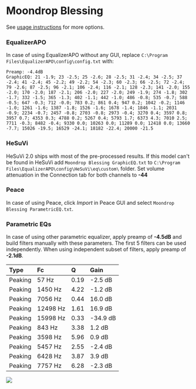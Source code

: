 # Moondrop Blessing
See [usage instructions](https://github.com/jaakkopasanen/AutoEq#usage) for more options.

### EqualizerAPO
In case of using EqualizerAPO without any GUI, replace `C:\Program Files\EqualizerAPO\config\config.txt`
with:
```
Preamp: -4.4dB
GraphicEQ: 21 -1.9; 23 -2.5; 25 -2.6; 28 -2.5; 31 -2.4; 34 -2.5; 37 -2.4; 41 -2.4; 45 -2.2; 49 -2.2; 54 -2.3; 60 -2.3; 66 -2.5; 72 -2.4; 79 -2.6; 87 -2.5; 96 -2.1; 106 -2.4; 116 -2.1; 128 -2.3; 141 -2.0; 155 -2.0; 170 -2.0; 187 -2.1; 206 -2.0; 227 -2.0; 249 -1.9; 274 -1.8; 302 -1.7; 332 -1.5; 365 -1.3; 402 -1.1; 442 -1.0; 486 -0.8; 535 -0.7; 588 -0.5; 647 -0.3; 712 -0.0; 783 0.2; 861 0.4; 947 0.2; 1042 -0.2; 1146 -1.0; 1261 -1.6; 1387 -1.8; 1526 -1.6; 1678 -1.4; 1846 -1.1; 2031 -0.9; 2234 -0.7; 2457 -0.8; 2703 -0.8; 2973 -0.4; 3270 0.4; 3597 0.8; 3957 0.7; 4353 0.3; 4788 0.2; 5267 0.4; 5793 1.7; 6373 4.3; 7010 2.5; 7711 -0.3; 8482 -0.4; 9330 0.0; 10263 0.0; 11289 0.0; 12418 0.0; 13660 -7.7; 15026 -19.5; 16529 -24.1; 18182 -22.4; 20000 -21.5
```

### HeSuVi
HeSuVi 2.0 ships with most of the pre-processed results. If this model can't be found in HeSuVi add
`Moondrop Blessing GraphicEQ.txt` to `C:\Program Files\EqualizerAPO\config\HeSuVi\eq\custom\` folder.
Set volume attenuation in the Connection tab for both channels to **-44**

### Peace
In case of using Peace, click *Import* in Peace GUI and select `Moondrop Blessing ParametricEQ.txt`.

### Parametric EQs
In case of using other parametric equalizer, apply preamp of **-4.5dB** and build filters manually
with these parameters. The first 5 filters can be used independently.
When using independent subset of filters, apply preamp of **-2.1dB**.

| Type    | Fc       |    Q | Gain     |
|:--------|:---------|:-----|:---------|
| Peaking | 57 Hz    | 0.19 | -2.5 dB  |
| Peaking | 1450 Hz  | 4.22 | -1.2 dB  |
| Peaking | 7056 Hz  | 0.44 | 16.0 dB  |
| Peaking | 12498 Hz | 1.61 | 16.9 dB  |
| Peaking | 15998 Hz | 0.33 | -34.9 dB |
| Peaking | 843 Hz   | 3.38 | 1.2 dB   |
| Peaking | 3598 Hz  | 5.96 | 0.9 dB   |
| Peaking | 5457 Hz  | 2.55 | -2.4 dB  |
| Peaking | 6428 Hz  | 3.87 | 3.9 dB   |
| Peaking | 7757 Hz  | 6.28 | -2.3 dB  |

![](https://raw.githubusercontent.com/jaakkopasanen/AutoEq/master/results/oratory1990/harman_in-ear_2017-1/Moondrop%20Blessing/Moondrop%20Blessing.png)